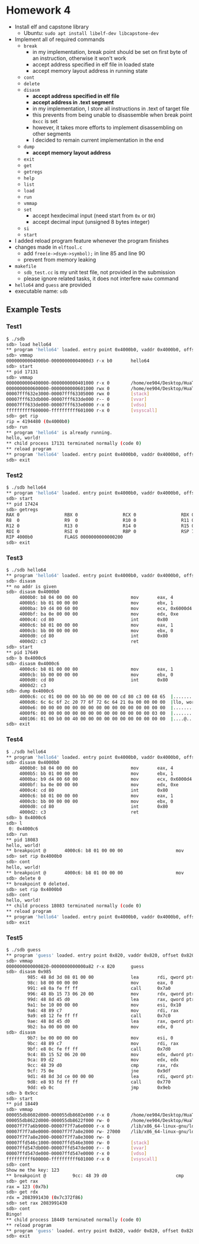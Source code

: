 # Homework 4

* Install elf and capstone library
  * Ubuntu: `sudo apt install libelf-dev libcapstone-dev`
* Implement all of required commands
  * `break`
    * in my implementation, break point should be set on first byte of an instruction, otherwise it won't work
    * accept address specified in elf file in loaded state
    * accept memory layout address in running state
  * `cont`
  * `delete`
  * `disasm`
    * **accept address specified in elf file**
    * **accept address in .text segment**
    * in my implementation, I store all instructions in .text of target file
    * this prevents from being unable to disassemble when break point `0xcc` is set
    * however, it takes more efforts to implement disassembling on other segments
    * I decided to remain current implementation in the end
  * `dump`
    * **accept memory layout address**
  * `exit`
  * `get`
  * `getregs`
  * `help`
  * `list`
  * `load`
  * `run`
  * `vmmap`
  * `set`
    * accept hexdecimal input (need start from `0x` or `0X`)
    * accept decimal input (unsigned 8 bytes integer)
  * `si`
  * `start`
* I added reload program feature whenever the program finishes
* changes made in `elftool.c`
  * add `free(e->dsym->symbol);` in line 85 and line 90
  * prevent from memory leaking
* `makefile`
  * `sdb_test.cc` is my unit test file, not provided in the submission
  * please ignore related tasks, it does not interfere `make` command
* `hello64` and `guess` are provided
* executable name: `sdb`

## Example Tests

### Test1

``` bash
$ ./sdb
sdb> load hello64
** program 'hello64' loaded. entry point 0x4000b0, vaddr 0x4000b0, offset 0xb0, size 0x23
sdb> vmmap
00000000004000b0-00000000004000d3 r-x b0       hello64
sdb> start
** pid 17131
sdb> vmmap
0000000000400000-0000000000401000 r-x 0        /home/ee904/Desktop/HuaTsai/Unix/Homework/hw4/hello64
0000000000600000-0000000000601000 rwx 0        /home/ee904/Desktop/HuaTsai/Unix/Homework/hw4/hello64
00007fff632e3000-00007fff63305000 rwx 0        [stack]
00007fff633db000-00007fff633de000 r-- 0        [vvar]
00007fff633de000-00007fff633e0000 r-x 0        [vdso]
ffffffffff600000-ffffffffff601000 r-x 0        [vsyscall]
sdb> get rip
rip = 4194480 (0x4000b0)
sdb> run
** program 'hello64' is already running.
hello, world!
** child process 17131 terminated normally (code 0)
** reload program
** program 'hello64' loaded. entry point 0x4000b0, vaddr 0x4000b0, offset 0xb0, size 0x23
sdb> exit
```

### Test2

``` bash
$ ./sdb hello64
** program 'hello64' loaded. entry point 0x4000b0, vaddr 0x4000b0, offset 0xb0, size 0x23
sdb> start
** pid 17424
sdb> getregs
RAX 0                 RBX 0                 RCX 0                 RDX 0
R8  0                 R9  0                 R10 0                 R11 0
R12 0                 R13 0                 R14 0                 R15 0
RDI 0                 RSI 0                 RBP 0                 RSP 7ffdc4ed2320
RIP 4000b0            FLAGS 0000000000000200
sdb> exit
```

### Test3

``` bash
$ ./sdb hello64
** program 'hello64' loaded. entry point 0x4000b0, vaddr 0x4000b0, offset 0xb0, size 0x23
sdb> disasm
** no addr is given
sdb> disasm 0x4000b0
     4000b0: b8 04 00 00 00                    mov       eax, 4
     4000b5: bb 01 00 00 00                    mov       ebx, 1
     4000ba: b9 d4 00 60 00                    mov       ecx, 0x6000d4
     4000bf: ba 0e 00 00 00                    mov       edx, 0xe
     4000c4: cd 80                             int       0x80
     4000c6: b8 01 00 00 00                    mov       eax, 1
     4000cb: bb 00 00 00 00                    mov       ebx, 0
     4000d0: cd 80                             int       0x80
     4000d2: c3                                ret
sdb> start
** pid 17649
sdb> b 0x4000c6
sdb> disasm 0x4000c6
     4000c6: b8 01 00 00 00                    mov       eax, 1
     4000cb: bb 00 00 00 00                    mov       ebx, 0
     4000d0: cd 80                             int       0x80
     4000d2: c3
sdb> dump 0x4000c6
     4000c6: cc 01 00 00 00 bb 00 00 00 00 cd 80 c3 00 68 65  |..............he|
     4000d6: 6c 6c 6f 2c 20 77 6f 72 6c 64 21 0a 00 00 00 00  |llo, world!.....|
     4000e6: 00 00 00 00 00 00 00 00 00 00 00 00 00 00 00 00  |................|
     4000f6: 00 00 00 00 00 00 00 00 00 00 00 00 00 00 03 00  |................|
     400106: 01 00 b0 00 40 00 00 00 00 00 00 00 00 00 00 00  |....@...........|
sdb> exit
```

### Test4

``` bash
$ ./sdb hello64
** program 'hello64' loaded. entry point 0x4000b0, vaddr 0x4000b0, offset 0xb0, size 0x23
sdb> disasm 0x4000b0
     4000b0: b8 04 00 00 00                    mov       eax, 4
     4000b5: bb 01 00 00 00                    mov       ebx, 1
     4000ba: b9 d4 00 60 00                    mov       ecx, 0x6000d4
     4000bf: ba 0e 00 00 00                    mov       edx, 0xe
     4000c4: cd 80                             int       0x80
     4000c6: b8 01 00 00 00                    mov       eax, 1
     4000cb: bb 00 00 00 00                    mov       ebx, 0
     4000d0: cd 80                             int       0x80
     4000d2: c3                                ret
sdb> b 0x4000c6
sdb> l
 0: 0x4000c6
sdb> run
** pid 18083
hello, world!
** breakpoint @       4000c6: b8 01 00 00 00                    mov       eax, 1
sdb> set rip 0x4000b0
sdb> cont
hello, world!
** breakpoint @       4000c6: b8 01 00 00 00                    mov       eax, 1
sdb> delete 0
** breakpoint 0 deleted.
sdb> set rip 0x4000b0
sdb> cont
hello, world!
** child process 18083 terminated normally (code 0)
** reload program
** program 'hello64' loaded. entry point 0x4000b0, vaddr 0x4000b0, offset 0xb0, size 0x23
sdb> exit
```

### Test5

``` bash
$ ./sdb guess
** program 'guess' loaded. entry point 0x820, vaddr 0x820, offset 0x820, size 0x262
sdb> vmmap
0000000000000820-0000000000000a82 r-x 820      guess
sdb> disasm 0x985
        985: 48 8d 3d 08 01 00 00              lea       rdi, qword ptr [rip + 0x108]
        98c: b8 00 00 00 00                    mov       eax, 0
        991: e8 0a fe ff ff                    call      0x7a0
        996: 48 8b 15 73 06 20 00              mov       rdx, qword ptr [rip + 0x200673]
        99d: 48 8d 45 d0                       lea       rax, qword ptr [rbp - 0x30]
        9a1: be 10 00 00 00                    mov       esi, 0x10
        9a6: 48 89 c7                          mov       rdi, rax
        9a9: e8 12 fe ff ff                    call      0x7c0
        9ae: 48 8d 45 d0                       lea       rax, qword ptr [rbp - 0x30]
        9b2: ba 00 00 00 00                    mov       edx, 0
sdb> disasm
        9b7: be 00 00 00 00                    mov       esi, 0
        9bc: 48 89 c7                          mov       rdi, rax
        9bf: e8 0c fe ff ff                    call      0x7d0
        9c4: 8b 15 52 06 20 00                 mov       edx, dword ptr [rip + 0x200652]
        9ca: 89 d2                             mov       edx, edx
        9cc: 48 39 d0                          cmp       rax, rdx
        9cf: 75 0e                             jne       0x9df
        9d1: 48 8d 3d ce 00 00 00              lea       rdi, qword ptr [rip + 0xce]
        9d8: e8 93 fd ff ff                    call      0x770
        9dd: eb 0c                             jmp       0x9eb
sdb> b 0x9cc
sdb> start
** pid 18449
sdb> vmmap
000055db8602d000-000055db8602e000 r-x 0        /home/ee904/Desktop/HuaTsai/Unix/Homework/hw4/guess
000055db8622d000-000055db8622f000 rw- 0        /home/ee904/Desktop/HuaTsai/Unix/Homework/hw4/guess
00007f7f7a6b9000-00007f7f7a6e0000 r-x 0        /lib/x86_64-linux-gnu/ld-2.27.so
00007f7f7a8e0000-00007f7f7a8e2000 rw- 27000    /lib/x86_64-linux-gnu/ld-2.27.so
00007f7f7a8e2000-00007f7f7a8e3000 rw- 0
00007ffd546c1000-00007ffd546e3000 rw- 0        [stack]
00007ffd547db000-00007ffd547de000 r-- 0        [vvar]
00007ffd547de000-00007ffd547e0000 r-x 0        [vdso]
ffffffffff600000-ffffffffff601000 r-x 0        [vsyscall]
sdb> cont
Show me the key: 123
** breakpoint @          9cc: 48 39 d0                          cmp       rax, rdx
sdb> get rax
rax = 123 (0x7b)
sdb> get rdx
rdx = 2083991430 (0x7c372f86)
sdb> set rax 2083991430
sdb> cont
Bingo!
** child process 18449 terminated normally (code 0)
** reload program
** program 'guess' loaded. entry point 0x820, vaddr 0x820, offset 0x820, size 0x262
sdb> exit
```
